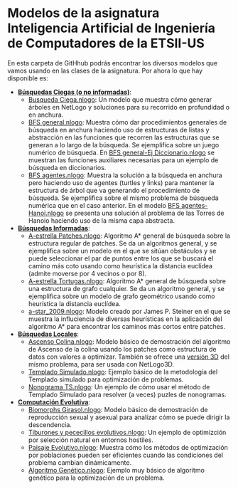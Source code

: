 # Modelos de la asignatura Inteligencia Artificial de Ingeniería de Computadores de la ETSII-US

En esta carpeta de GitHhub podrás encontrar los diversos modelos que vamos usando en las clases de la asignatura. Por ahora lo que hay disponible es:

+ [**Búsquedas Ciegas (o no informadas)**](http://www.cs.us.es/~fsancho/?e=95):
  + [Busqueda Ciega.nlogo](https://github.com/fsancho/IA/blob/master/Busquedas%20no%20informadas/Busqueda%20Ciega.nlogo): Un modelo que muestra cómo generar árboles en NetLogo y soluciones para su recorrido en profundidad o en anchura.
  + [BFS general.nlogo](https://github.com/fsancho/IA/blob/master/Busquedas%20no%20informadas/BFS%20general.nlogo): Muestra cómo dar procedimientos generales de búsqueda en anchura haciendo uso de estructuras de listas y abstracción en las funciones que recorren las estructuras que se generan a lo largo de la búsqueda. Se ejemplifica sobre un juego numérico de búsqueda. En [BFS general-Ej Diccionario.nlogo](https://github.com/fsancho/IA/blob/master/Busquedas%20no%20informadas/BFS%20general-Ej%20Diccionario.nlogo) se muestran las funciones auxiliares necesarias para un ejemplo de búsqueda en diccionarios.
  + [BFS agentes.nlogo](https://github.com/fsancho/IA/blob/master/Busquedas%20no%20informadas/BFS%20agentes.nlogo): Muestra la solución a la búsqueda en anchura pero haciendo uso de agentes (turtles y links) para mantener la estructura de árbol que va generando el procedimiento de búsqueda. Se ejemplifica sobre el mismo problema de búsqueda numérica que en el caso anterior. En el modelo [BFS agentes-Hanoi.nlogo](https://github.com/fsancho/IA/blob/master/Busquedas%20no%20informadas/BFS%20agentes%20-%20Hanoi.nlogo) se presenta una solución al problema de las Torres de Hanoio haciendo uso de la misma capa abstracta.
+ [**Búsquedas Informadas**](http://www.cs.us.es/~fsancho/?e=62):
  + [A-estrella Patches.nlogo](https://github.com/fsancho/IA/blob/master/Busquedas%20Informadas/A-estrella%20Patches.nlogo): Algoritmo A* general de búsqueda sobre la estructura regular de patches. Se da un algoritmos general, y se ejemplifica sobre un modelo en el que se sitúan obstáculos y se puede seleccionar el par de puntos entre los que se buscará el camino más coto usando como heurística la distancia euclídea (admite moverse por 4 vecinos o por 8).
  + [A-estrella Tortugas.nlogo](https://github.com/fsancho/IA/blob/master/Busquedas%20Informadas/A-estrella%20Tortugas.nlogo): Algoritmo A* general de búsqueda sobre una estructura de grafo cualquier. Se da un algoritmo general, y se ejemplifica sobre un modelo de grafo geométrico usando como heurística la distancia euclídea.
  + [a-star_2009.nlogo](https://github.com/fsancho/IA/blob/master/Busquedas%20Informadas/a-star_2009.nlogo): Modelo creado por James P. Steiner en el que se muestra la influciencia de diversas heurísticas en la aplicación del algoritmo A* para encontrar los caminos más cortos entre patches.
+ [**Búsquedas Locales**](http://www.cs.us.es/~fsancho/?e=96):
  + [Ascenso Colina.nlogo](https://github.com/fsancho/IA/blob/master/Busquedas%20Locales/Ascenso%20Colina.nlogo): Modelo básico de demostración del algoritmo de Ascenso de la colina usando los patches como estructura de datos con valores a optimizar. También se ofrece una [versión 3D](https://github.com/fsancho/IA/blob/master/Busquedas%20Locales/Ascenso%20Colina%203D.nlogo3d) del mismo problema, para ser usada con NetLogo3D.
  + [Templado Simulado.nlogo](https://github.com/fsancho/IA/blob/master/Busquedas%20Locales/Templado%20Simulado.nlogo): Ejemplo básico de la metodología del Templado simulado para optimización de problemas.
  + [Nonograma TS.nlogo](https://github.com/fsancho/IA/blob/master/Busquedas%20Locales/Nonograma%20TS.nlogo): Un ejemplo de cómo usar el método de Templado Simulado para resolver (a veces) puzles de nonogramas.
+ [**Computación Evolutiva**](http://www.cs.us.es/~fsancho/?e=65):
  + [Biomorphs Girasol.nlogo](https://github.com/fsancho/IA/blob/master/Computacion%20Evolutiva/Biomorphs%20Girasol.nlogo): Modelo básico de demostración de reproducción sexual y asexual para analizar cómo se puede dirigir la descendencia.
  + [Tiburones y pececillos evolutivos.nlogo](https://github.com/fsancho/IA/blob/master/Computacion%20Evolutiva/Tiburones%20y%20pececillos%20evolutivos.nlogo): Un ejemplo de optimizción por selección natural en entornos hostiles.
  + [Paisaje Evolutivo.nlogo](https://github.com/fsancho/IA/blob/master/Computacion%20Evolutiva/Paisaje%20Evolutivo.nlogo): Muestra cómo los métodos de optimización por poblaciones pueden ser eficientes cuando las condiciones del problema cambian dinámicamente.
  + [Algoritmo Genético.nlogo](https://github.com/fsancho/IA/blob/master/Computacion%20Evolutiva/Algoritmo%20Genetico.nlogo): Ejemplo muy básico de algoritmo genético para la optimización de un problema.
